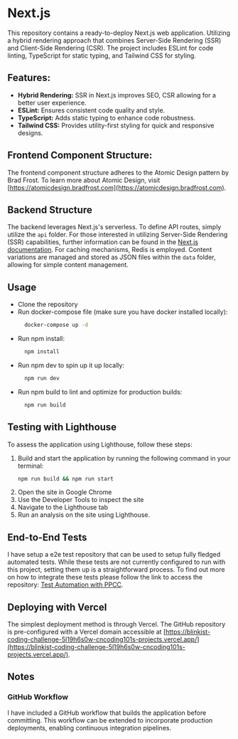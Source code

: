 # Next.js

This repository contains a ready-to-deploy Next.js web application. Utilizing a hybrid rendering approach that combines Server-Side Rendering (SSR) and Client-Side Rendering (CSR). The project includes ESLint for code linting, TypeScript for static typing, and Tailwind CSS for styling.

## Features:

- **Hybrid Rendering:** SSR in Next.js improves SEO, CSR allowing for a better user experience.
- **ESLint:** Ensures consistent code quality and style.
- **TypeScript:** Adds static typing to enhance code robustness.
- **Tailwind CSS:** Provides utility-first styling for quick and responsive designs.

## Frontend Component Structure:

The frontend component structure adheres to the Atomic Design pattern by Brad Frost. To learn more about Atomic Design, visit [https://atomicdesign.bradfrost.com](https://atomicdesign.bradfrost.com).

## Backend Structure

The backend leverages Next.js's serverless. To define API routes, simply utilize the `api` folder. For those interested in utilizing Server-Side Rendering (SSR) capabilities, further information can be found in the [Next.js documentation](https://nextjs.org/docs/basic-features/pages#server-side-rendering). For caching mechanisms, Redis is employed. Content variations are managed and stored as JSON files within the `data` folder, allowing for simple content management.

## Usage

- Clone the repository
- Run docker-compose file (make sure you have docker installed locally):
  ```bash
    docker-compose up -d
  ```
- Run npm install:
  ```bash
    npm install
  ```
- Run npm dev to spin up it up locally:
  ```bash
    npm run dev
  ```
- Run npm build to lint and optimize for production builds:
  ```bash
    npm run build
  ```

## Testing with Lighthouse

To assess the application using Lighthouse, follow these steps:

1. Build and start the application by running the following command in your terminal:
   ```bash
   npm run build && npm run start
   ```
2. Open the site in Google Chrome
3. Use the Developer Tools to inspect the site
4. Navigate to the Lighthouse tab
5. Run an analysis on the site using Lighthouse.

## End-to-End Tests

I have setup a e2e test repository that can be used to setup fully fledged automated tests. While these tests are not currently configured to run with this project, setting them up is a straightforward process. To find out more on how to integrate these tests please follow the link to access the repository: [Test Automation with PPCC](https://github.com/cncoding101/test-automation-with-ppcc).

## Deploying with Vercel

The simplest deployment method is through Vercel. The GitHub repository is pre-configured with a Vercel domain accessible at [https://blinkist-coding-challenge-5l19h6s0w-cncoding101s-projects.vercel.app/](https://blinkist-coding-challenge-5l19h6s0w-cncoding101s-projects.vercel.app/).

## Notes

### GitHub Workflow

I have included a GitHub workflow that builds the application before committing. This workflow can be extended to incorporate production deployments, enabling continuous integration pipelines.
